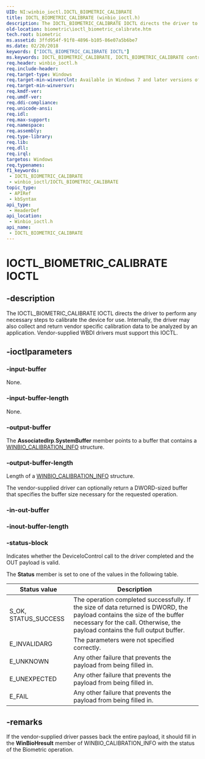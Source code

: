 ```yaml
---
UID: NI:winbio_ioctl.IOCTL_BIOMETRIC_CALIBRATE
title: IOCTL_BIOMETRIC_CALIBRATE (winbio_ioctl.h)
description: The IOCTL_BIOMETRIC_CALIBRATE IOCTL directs the driver to perform any necessary steps to calibrate the device for use.
old-location: biometric\ioctl_biometric_calibrate.htm
tech.root: biometric
ms.assetid: 3ffd954f-91f8-4896-b105-86e07a5b6be7
ms.date: 02/20/2018
keywords: ["IOCTL_BIOMETRIC_CALIBRATE IOCTL"]
ms.keywords: IOCTL_BIOMETRIC_CALIBRATE, IOCTL_BIOMETRIC_CALIBRATE control, IOCTL_BIOMETRIC_CALIBRATE control code [Biometric Devices], biometric.ioctl_biometric_calibrate, biometric_ref_160131c1-3389-4869-89c5-0d01761930e2.xml, winbio_ioctl/IOCTL_BIOMETRIC_CALIBRATE
req.header: winbio_ioctl.h
req.include-header: 
req.target-type: Windows
req.target-min-winverclnt: Available in Windows 7 and later versions of Windows.
req.target-min-winversvr: 
req.kmdf-ver: 
req.umdf-ver: 
req.ddi-compliance: 
req.unicode-ansi: 
req.idl: 
req.max-support: 
req.namespace: 
req.assembly: 
req.type-library: 
req.lib: 
req.dll: 
req.irql: 
targetos: Windows
req.typenames: 
f1_keywords:
 - IOCTL_BIOMETRIC_CALIBRATE
 - winbio_ioctl/IOCTL_BIOMETRIC_CALIBRATE
topic_type:
 - APIRef
 - kbSyntax
api_type:
 - HeaderDef
api_location:
 - Winbio_ioctl.h
api_name:
 - IOCTL_BIOMETRIC_CALIBRATE
---
```


# IOCTL_BIOMETRIC_CALIBRATE IOCTL


## -description

The IOCTL_BIOMETRIC_CALIBRATE IOCTL directs the driver to perform any necessary steps to calibrate the device for use.  Internally, the driver may also collect and return vendor specific calibration data to be analyzed by an application. Vendor-supplied WBDI drivers must support this IOCTL.

## -ioctlparameters

### -input-buffer

None.

### -input-buffer-length

None.

### -output-buffer

The <b>AssociatedIrp</b>.<b>SystemBuffer</b> member points to a buffer that contains a <a href="https://docs.microsoft.com/windows-hardware/drivers/ddi/winbio_ioctl/ns-winbio_ioctl-_winbio_calibration_info">WINBIO_CALIBRATION_INFO</a> structure.

### -output-buffer-length

Length of a <a href="https://docs.microsoft.com/windows-hardware/drivers/ddi/winbio_ioctl/ns-winbio_ioctl-_winbio_calibration_info">WINBIO_CALIBRATION_INFO</a> structure. 

The vendor-supplied driver can optionally return a DWORD-sized buffer that specifies the buffer size necessary for the requested operation.

### -in-out-buffer

### -inout-buffer-length

### -status-block

Indicates whether the DeviceIoControl call to the driver completed and the OUT payload is valid.

The <b>Status</b> member is set to one of the values in the following table.

|Status value|Description|
|--- |--- |
|S_OK, STATUS_SUCCESS|The operation completed successfully.  If the size of data returned is DWORD, the payload contains the size of the buffer necessary for the call.  Otherwise, the payload contains the full output buffer.|
|E_INVALIDARG|The parameters were not specified correctly.|
|E_UNKNOWN|Any other failure that prevents the payload from being filled in.|
|E_UNEXPECTED|Any other failure that prevents the payload from being filled in.|
|E_FAIL|Any other failure that prevents the payload from being filled in.|

## -remarks

If the vendor-supplied driver passes back the entire payload, it should fill in the <b>WinBioHresult</b> member of WINBIO_CALIBRATION_INFO with the status of the Biometric operation.

